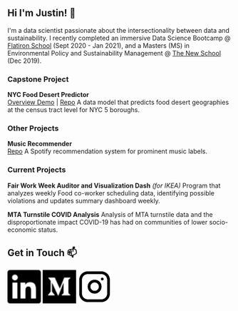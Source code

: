 ## Hi I'm Justin! 👋

<!--
**justinm0rgan/justinm0rgan** is a ✨ _special_ ✨ repository because its `README.md` (this file) appears on your GitHub profile.

Here are some ideas to get you started:

- 🔭 I’m currently working on ...
- 🌱 I’m currently learning ...
- 👯 I’m looking to collaborate on ...
- 🤔 I’m looking for help with ...
- 💬 Ask me about ...
- 📫 How to reach me: ...
- 😄 Pronouns: ...
- ⚡ Fun fact: ...
-->

I'm a data scientist passionate about the intersectionality between data and sustainability. 
I recently completed an immersive Data Science Bootcamp @ <a href="https://flatironschool.com/career-courses/data-science-bootcamp">Flatiron School</a> (Sept 2020 - Jan 2021),
and a Masters (MS) in Environmental Policy and Sustainability Management @ <a href="https://www.newschool.edu/milano/environmental-policy-sustainability-management-ms/">The New School</a> (Dec 2019).
### Capstone Project
<b>NYC Food Desert Predictor</b>
<br>
<a href="https://www.loom.com/share/785b69149e744831817a195db026b182">Overview Demo</a> | <a href="https://github.com/justinm0rgan/nyc-food-desert-predictor">Repo</a>
A data model that predicts food desert geographies at the census tract level for NYC 5 boroughs.

### Other Projects
<b>Music Recommender</b> 
<br>
<a href="https://github.com/khyateed/music-recommender">Repo</a>
A Spotify recommendation system for prominent music labels.

### Current Projects
<b>Fair Work Week Auditor and Visualization Dash</b> <i>(for IKEA)</i> 
Program that analyzes weekly Food co-worker scheduling data, identifying possible violations and updates summary dashboard weekly.

<b>MTA Turnstile COVID Analysis</b>
Analysis of MTA turnstile data and the disproportionate impact COVID-19 has had on communities of lower socio-economic status. 


## Get in Touch 📫 
<a href="https://www.linkedin.com/in/justin-williams-322987a5/">
    <img alt="LinkedIn" src="./images/linkedin.svg" width=75></a>
<a href ="https://justinmorganwilliams.medium.com/">
    <img alt="Medium" src="./images/medium.svg" width=75></a>
<a href ="https://www.instagram.com/sustainablemorgan/?hl=en">
    <img alt="Instagram" src="./images/ig.png" width=75></a>
